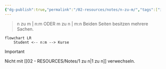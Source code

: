 ```yaml
---
{"dg-publish":true,"permalink":"/02-resources/notes/n-zu-m/","tags":["informatik/datenbank/kardinalität"],"noteIcon":"","updated":"2025-09-10T16:38:19.692+02:00"}
---
```


> n zu m | n:m ODER m zu n | m:n 
> Beiden Seiten besitzen mehrere Sachen.

```mermaid  
flowchart LR
    Student <-- n:m --> Kurse

```

>[!important] 
>Nicht mit [[02 - RESOURCES/Notes/1 zu n\|1 zu n]] verwechseln.